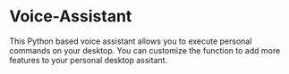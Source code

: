 # Voice-Assistant
This Python based voice assistant allows you to execute personal commands on your desktop. You can customize the function to add more features to your personal desktop assitant.
